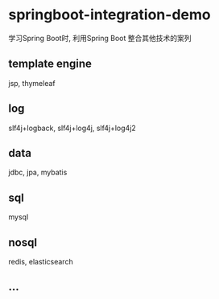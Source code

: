 # springboot-integration-demo
学习Spring Boot时, 利用Spring Boot 整合其他技术的案列
## template engine  
jsp, thymeleaf
## log
slf4j+logback, slf4j+log4j, slf4j+log4j2
## data 
jdbc, jpa, mybatis
## sql
mysql
## nosql
redis, elasticsearch
## ...
